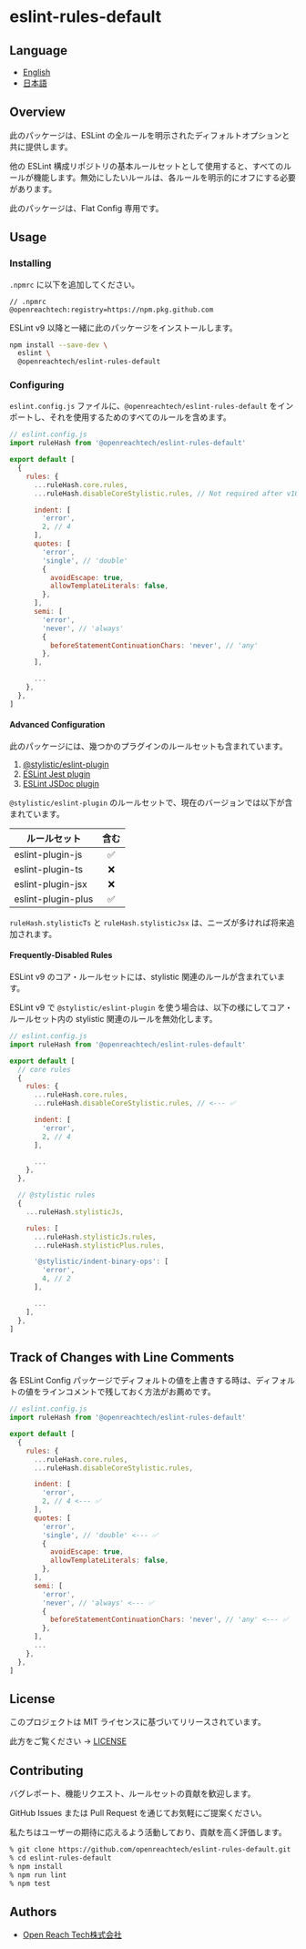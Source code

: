 # eslint-rules-default

## Language

* [English](./README.md)
* [日本語](./README.ja.md)

## Overview

此のパッケージは、ESLint の全ルールを明示されたディフォルトオプションと共に提供します。

他の ESLint 構成リポジトリの基本ルールセットとして使用すると、すべてのルールが機能します。無効にしたいルールは、各ルールを明示的にオフにする必要があります。

此のパッケージは、Flat Config 専用です。

## Usage

### Installing

`.npmrc` に以下を追加してください。

```
// .npmrc
@openreachtech:registry=https://npm.pkg.github.com
```

ESLint v9 以降と一緒に此のパッケージをインストールします。

```sh
npm install --save-dev \
  eslint \
  @openreachtech/eslint-rules-default
```

### Configuring

`eslint.config.js` ファイルに、`@openreachtech/eslint-rules-default` をインポートし、それを使用するためのすべてのルールを含めます。

```js
// eslint.config.js
import ruleHash from '@openreachtech/eslint-rules-default'

export default [
  {
    rules: {
      ...ruleHash.core.rules,
      ...ruleHash.disableCoreStylistic.rules, // Not required after v10.

      indent: [
        'error',
        2, // 4
      ],
      quotes: [
        'error',
        'single', // 'double'
        {
          avoidEscape: true,
          allowTemplateLiterals: false,
        },
      ],
      semi: [
        'error',
        'never', // 'always'
        {
          beforeStatementContinuationChars: 'never', // 'any'
        },
      ],

      ...
    },
  },
]
```

#### Advanced Configuration

此のパッケージには、幾つかのプラグインのルールセットも含まれています。

1. [@stylistic/eslint-plugin](https://www.npmjs.com/package/@stylistic/eslint-plugin)
2. [ESLint Jest plugin](https://www.npmjs.com/package/eslint-plugin-jest)
3. [ESLint JSDoc plugin](https://www.npmjs.com/package/eslint-plugin-jsdoc)

`@stylistic/eslint-plugin` のルールセットで、現在のバージョンでは以下が含まれています。

| ルールセット | 含む |
|--|:--:|
| eslint-plugin-js | ✅ |
| eslint-plugin-ts | ❌ |
| eslint-plugin-jsx | ❌ |
| eslint-plugin-plus | ✅ |

`ruleHash.stylisticTs` と `ruleHash.stylisticJsx` は、ニーズが多ければ将来追加されます。

#### Frequently-Disabled Rules

ESLint v9 のコア・ルールセットには、stylistic 関連のルールが含まれています。

ESLint v9 で `@stylistic/eslint-plugin` を使う場合は、以下の様にしてコア・ルールセット内の stylistic 関連のルールを無効化します。

```js
// eslint.config.js
import ruleHash from '@openreachtech/eslint-rules-default'

export default [
  // core rules
  {
    rules: {
      ...ruleHash.core.rules,
      ...ruleHash.disableCoreStylistic.rules, // <--- ✅

      indent: [
        'error',
        2, // 4
      ],

      ...
    },
  },

  // @stylistic rules
  {
    ...ruleHash.stylisticJs,

    rules: [
      ...ruleHash.stylisticJs.rules,
      ...ruleHash.stylisticPlus.rules,

      '@stylistic/indent-binary-ops': [
        'error',
        4, // 2
      ],

      ...
    ],
  },
]
```

## Track of Changes with Line Comments

各 ESLint Config パッケージでディフォルトの値を上書きする時は、ディフォルトの値をラインコメントで残しておく方法がお薦めです。

```js
// eslint.config.js
import ruleHash from '@openreachtech/eslint-rules-default'

export default [
  {
    rules: {
      ...ruleHash.core.rules,
      ...ruleHash.disableCoreStylistic.rules,

      indent: [
        'error',
        2, // 4 <--- ✅
      ],
      quotes: [
        'error',
        'single', // 'double' <--- ✅
        {
          avoidEscape: true,
          allowTemplateLiterals: false,
        },
      ],
      semi: [
        'error',
        'never', // 'always' <--- ✅
        {
          beforeStatementContinuationChars: 'never', // 'any' <--- ✅
        },
      ],
      ...
    },
  },
]
```

## License

このプロジェクトは MIT ライセンスに基づいてリリースされています。

此方をご覧ください → [LICENSE](./LICENSE)

## Contributing

バグレポート、機能リクエスト、ルールセットの貢献を歓迎します。

GitHub Issues または Pull Request を通じてお気軽にご提案ください。

私たちはユーザーの期待に応えるよう活動しており、貢献を高く評価します。

```sh
% git clone https://github.com/openreachtech/eslint-rules-default.git
% cd eslint-rules-default
% npm install
% npm run lint
% npm test
```

## Authors

* [Open Reach Tech株式会社](https://openreach.tech)
